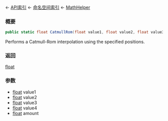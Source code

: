 ← [API索引](Api-Index) ← [命名空间索引](Namespace-Index) ← [MathHelper](VRageMath.MathHelper)

### 概要

```csharp
public static float CatmullRom(float value1, float value2, float value3, float value4, float amount)
```

Performs a Catmull-Rom interpolation using the specified positions.

### 返回

[float](https://docs.microsoft.com/en-us/dotnet/api/System.Single?view=netframework-4.6)

### 参数

* [float](https://docs.microsoft.com/en-us/dotnet/api/System.Single?view=netframework-4.6) value1
* [float](https://docs.microsoft.com/en-us/dotnet/api/System.Single?view=netframework-4.6) value2
* [float](https://docs.microsoft.com/en-us/dotnet/api/System.Single?view=netframework-4.6) value3
* [float](https://docs.microsoft.com/en-us/dotnet/api/System.Single?view=netframework-4.6) value4
* [float](https://docs.microsoft.com/en-us/dotnet/api/System.Single?view=netframework-4.6) amount
